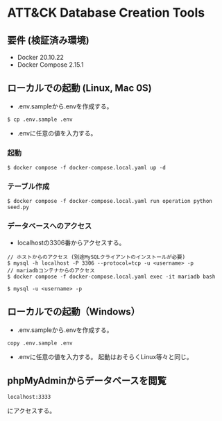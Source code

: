 # ATT&CK Database Creation Tools

## 要件 (検証済み環境)
- Docker 20.10.22
- Docker Compose 2.15.1

## ローカルでの起動 (Linux, Mac 0S)
- .env.sampleから.envを作成する。
```
$ cp .env.sample .env
```
- .envに任意の値を入力する。

### 起動
```
$ docker compose -f docker-compose.local.yaml up -d
```
### テーブル作成
```
$ docker compose -f docker-compose.local.yaml run operation python seed.py
```

### データベースへのアクセス
- localhostの3306番からアクセスする。
```
// ホストからのアクセス (別途MySQLクライアントのインストールが必要)
$ mysql -h localhost -P 3306 --protocol=tcp -u <username> -p
// mariadbコンテナからのアクセス
$ docker compose -f docker-compose.local.yaml exec -it mariadb bash

$ mysql -u <username> -p
```

## ローカルでの起動（Windows）
- .env.sampleから.envを作成する。
```
copy .env.sample .env
```
- .envに任意の値を入力する。
起動はおそらくLinux等々と同じ。

## phpMyAdminからデータベースを閲覧
```
localhost:3333
```
にアクセスする。
